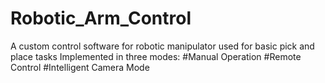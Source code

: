 # Robotic_Arm_Control
A custom control software for robotic manipulator used for basic pick and place tasks
Implemented in three modes:
#Manual Operation
#Remote Control
#Intelligent Camera Mode
